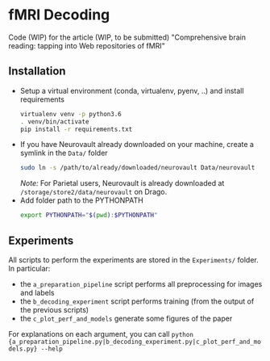 # fMRI Decoding

Code (WIP) for the article (WIP, to be submitted) "Comprehensive brain reading:  tapping into Web repositories of fMRI"

## Installation

- Setup a virtual environment (conda, virtualenv, pyenv, ..) and install requirements
    ```bash
    virtualenv venv -p python3.6
    . venv/bin/activate
    pip install -r requirements.txt
    ```
- If you have Neurovault already downloaded on your machine, create a symlink in the `Data/` folder
    ```bash
    sudo ln -s /path/to/already/downloaded/neurovault Data/neurovault
    ```
  _Note:_ For Parietal users, Neurovault is already downloaded at `/storage/store2/data/neurovault` on Drago.
- Add folder path to the PYTHONPATH
    ```bash
    export PYTHONPATH="$(pwd):$PYTHONPATH"
    ```

## Experiments

All scripts to perform the experiments are stored in the `Experiments/` folder. In particular:

- the `a_preparation_pipeline` script performs all preprocessing for images and labels
- the `b_decoding_experiment` script performs training (from the output of the previous scripts)
- the `c_plot_perf_and_models` generate some figures of the paper

For explanations on each argument, you can call `python {a_preparation_pipeline.py|b_decoding_experiment.py|c_plot_perf_and_models.py} --help`
